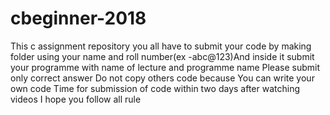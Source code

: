 # cbeginner-2018
This  c assignment repository you all have to submit your code by making  folder using your name and roll number(ex -abc@123)And inside it submit your programme with name of lecture and programme name
Please submit only correct answer
Do not copy others code because You can  write your  own code
Time for submission of code within two days after watching videos
I hope you follow all rule
